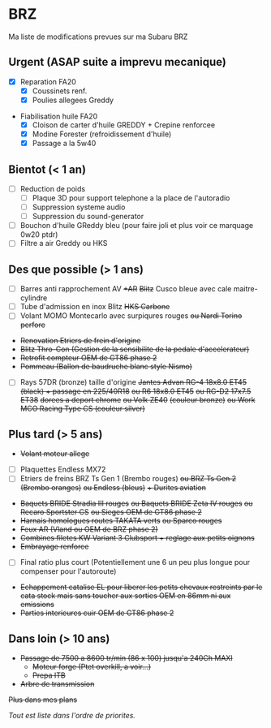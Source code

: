 # BRZ

Ma liste de modifications prevues sur ma Subaru BRZ

## Urgent (ASAP suite a imprevu mecanique)

- [x] Reparation FA20
  - [x] Coussinets renf.
  - [x] Poulies allegees Greddy

- Fiabilisation huile FA20
  - [x] Cloison de carter d'huile GREDDY + Crepine renforcee
  - [x] Modine Forester (refroidissement d'huile)
  - [x] Passage a la 5w40

## Bientot (< 1 an)
- [ ] Reduction de poids
  - [ ] Plaque 3D pour support telephone a la place de l'autoradio
  - [ ] Suppression systeme audio
  - [ ] Suppression du sound-generator
- [ ] Bouchon d'huile GReddy bleu (pour faire joli et plus voir ce marquage 0w20 ptdr)
- [ ] Filtre a air Greddy ou HKS

## Des que possible (> 1 ans)
- [ ] Barres anti rapprochement AV ~~+AR~~ ~~Blitz~~ Cusco bleue avec cale maitre-cylindre
- [ ] Tube d'admission en inox Blitz ~~HKS Carbone~~
- [ ] Volant MOMO Montecarlo avec surpiqures rouges ~~ou Nardi Torino perfore~~
- ~~Renovation Etriers de frein d'origine~~
- ~~Blitz Thro-Con (Gestion de la sensibilite de la pedale d'accelerateur)~~
- ~~Retrofit compteur OEM de GT86 phase 2~~
- ~~Pommeau (Ballon de baudruche blanc style Nismo)~~
- [ ] Rays 57DR (bronze) taille d'origine ~~Jantes Advan RG-4 18x8.0 ET45 (black) + passage en 225/40R18~~ ~~ou R6 18x8.0 ET45~~ ~~ou RG-D2 17x7.5 ET38~~ ~~dorees a deport chrome~~ ~~ou Volk ZE40~~ ~~(couleur bronze)~~ ~~ou Work MCO Racing Type CS (couleur silver)~~

## Plus tard (> 5 ans)
- ~~Volant moteur allege~~
- [ ] Plaquettes Endless MX72
- [ ] Etriers de freins BRZ Ts Gen 1 (Brembo rouges) ~~ou BRZ Ts Gen 2 (Brembo oranges)~~ ~~ou Endless (bleus)~~  ~~+ Durites aviation~~
- ~~Baquets BRIDE Stradia III rouges~~ ~~ou Baquets BRIDE Zeta IV rouges~~ ~~ou Recaro Sportster CS~~ ~~ou Sieges OEM de GT86 phase 2~~
- ~~Harnais homologues routes TAKATA verts~~ ~~ou Sparco rouges~~
- ~~Feux AR (Vland ou OEM de BRZ phase 2)~~
- ~~Combines filetes KW Variant 3 Clubsport + reglage aux petits oignons~~
- ~~Embrayage renforce~~
- [ ] Final ratio plus court (Potentiellement une 6 un peu plus longue pour compenser pour l'autoroute)
- ~~Echappement catalise EL pour liberer les petits chevaux restreints par le cata stock mais sans toucher aux sorties OEM en 86mm ni aux emissions~~
- ~~Parties interieures cuir OEM de GT86 phase 2~~

## Dans loin (> 10 ans)
- ~~Passage de 7500 a 8600 tr/min (86 x 100) jusqu'a 240Ch MAXI~~
  - ~~Moteur forge (Ptet overkill, a voir...)~~
  - ~~Prepa ITB~~
- ~~Arbre de transmission~~

~~Plus dans mes plans~~

*Tout est liste dans l'ordre de priorites.*
